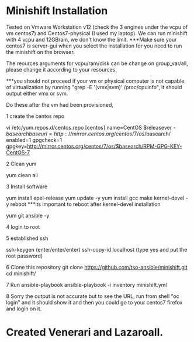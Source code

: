 # Minishift Installation

Tested on Vmware Workstation v12 (check the 3 engines under the vcpu of vm centos7) and Centos7-physical (I used my laptop).  We can run minishift with 4 vcpu and 12GBram, we don't know the limit.  ***Make sure your centos7 is server-gui when you select the installation for you need to run the minishift on the browser.

The reources arguments for vcpu/ram/disk can be change on group_var/all, please change it according to your resources.

***you should not proceed if your vm or physical computer is not capable of virtualization by running "grep -E '(vmx|svm)' /proc/cpuinfo", it should output either vmx or svm.

Do these after the vm had been provisioned,

1 create the centos repo

vi /etc/yum.repos.d/centos.repo
[centos]
name=CentOS $releasever - $basearch
baseurl=http://mirror.centos.org/centos/7/os/$basearch/
enabled=1
gpgcheck=1
gpgkey=http://mirror.centos.org/centos/7/os/$basearch/RPM-GPG-KEY-CentOS-7

2 Clean yum

yum clean all

3 Install software

 yum install epel-release
 yum update -y
 yum install gcc make kernel-devel -y
 reboot ***its important to reboot after kernel-devel installation
 
 yum git ansible -y
 
4 login to root 
 
5 established ssh
 
 ssh-keygen (enter/enter/enter)
 ssh-copy-id localhost (type yes and put the root password)
 
6 Clone this repository
 git clone https://github.com/tso-ansible/minishift.git
 cd minishift/
 
7 Run ansible-playbook
 ansible-playbook -i inventory minishift.yml
 
8 Sorry the output is not accurate but to see the URL, run from shell "oc login" and it should show it and then you could go to your centos7 firefox and login on it.

# Created Venerari and Lazaroall.
